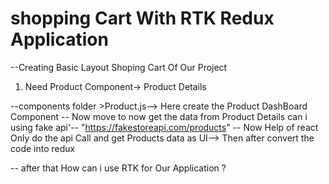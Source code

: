 # shopping Cart With RTK Redux Application
--Creating Basic Layout Shoping Cart Of Our Project 
1. Need Product Component-> Product Details

--components folder >Product.js--> Here create the Product DashBoard Component
-- Now move to now get the data from Product Details can i using fake api'-- "https://fakestoreapi.com/products"
-- Now Help of react Only do the api Call and get Products data as UI--> Then after convert the code into redux



-- after that How can i use RTK for Our Application ?

